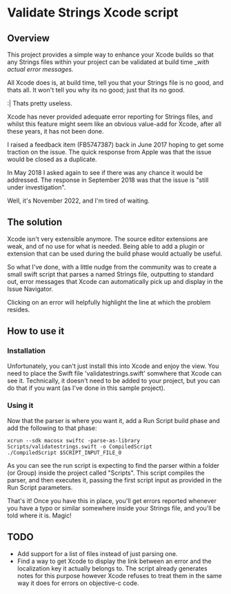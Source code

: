 #  Validate Strings Xcode script
## Overview
This project provides a simple way to enhance your Xcode builds so that any Strings files within your project can be validated at build time __with actual error messages._

All Xcode does is, at build time, tell you that your Strings file is no good, and thats all.  It won't tell you why its no good; just that its no good.

:| Thats pretty useless.

Xcode has never provided adequate error reporting for Strings files, and whilst this feature might seem like an obvious value-add for Xcode, after all these years, it has not been done.

I raised a feedback item (FB5747387) back in June 2017 hoping to get some traction on the issue.  The quick response from Apple was that the issue would be closed as a duplicate.

In May 2018 I asked again to see if there was any chance it would be addressed.  The response in September 2018 was that the issue is "still under investigation".

Well, it's November 2022, and I'm tired of waiting.
## The solution
Xcode isn't very extensible anymore.  The source editor extensions are weak, and of no use for what is needed.  Being able to add a plugin or extension that can be used during the build phase would actually be useful.

So what I've done, with a little nudge from the community was to create a small swift script that parses a named Strings file, outputting to standard out, error messages that Xcode can automatically pick up and display in the Issue Navigator.

Clicking on an error will helpfully highlight the line at which the problem resides.
## How to use it
### Installation
Unfortunately, you can't just install this into Xcode and enjoy the view.  You need to place the Swift file 'validatestrings.swift' somwhere that Xcode can see it.  Technically, it doesn't need to be added to your project, but you can do that if you want (as I've done in this sample project).
### Using it
Now that the parser is where you want it, add a Run Script build phase and add the following to that phase:

    xcrun --sdk macosx swiftc -parse-as-library Scripts/validatestrings.swift -o CompiledScript
    ./CompiledScript $SCRIPT_INPUT_FILE_0

As you can see the run script is expecting to find the parser within a folder (or Group) inside the project called "Scripts".  This script compiles the parser, and then executes it, passing the first script input as provided in the Run Script parameters.

That's it!  Once you have this in place, you'll get errors reported whenever you have a typo or similar somewhere inside your Strings file, and you'll be told where it is.  Magic!
## TODO
* Add support for a list of files instead of just parsing one.
* Find a way to get Xcode to display the link between an error and the localization key it actually belongs to.  The script already generates notes for this purpose however Xcode refuses to treat them in the same way it does for errors on objective-c code.
